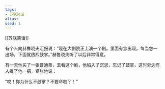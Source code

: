 ```yaml
---
tags: 
- 苏联笑话 
alias:
used: 1
---
```

[[苏联笑话]]

有个人向赫鲁晓夫汇报说：“现在大剧院正上演一个剧，里面有您出现，每当您一出场，下面就热烈鼓掌。”赫鲁晓夫听了以后非常得意。

有一天他买了一张普通票，去看这个剧，他陷入了沉思，忘记了鼓掌，这时旁边有人推了他一把，紧张地说：

“哎！你为什么不鼓掌？不要命啦？！”